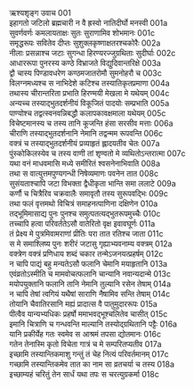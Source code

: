 ऋश्यशृङ्ग उवाच	001  
इहागतो जटिलो ब्रह्मचारी न वै ह्रस्वो नातिदीर्घो मनस्वी	001a  
सुवर्णवर्णः कमलायताक्षः सुतः सुराणामिव शोभमानः	001c  
समृद्धरूपः सवितेव दीप्तः सुशुक्लकृष्णाक्षतरश्चकोरैः	002a  
नीलाः प्रसन्नाश्च जटाः सुगन्धा हिरण्यरज्जुग्रथिताः सुदीर्घाः	002c  
आधाररूपा पुनरस्य कण्ठे विभ्राजते विद्युदिवान्तरिक्षे	003a  
द्वौ चास्य पिण्डावधरेण कण्ठमजातरोमौ सुमनोहरौ च	003c  
विलग्नमध्यश्च स नाभिदेशे कटिश्च तस्यातिकृतप्रमाणा	004a  
तथास्य चीरान्तरिता प्रभाति हिरण्मयी मेखला मे यथेयम्	004c  
अन्यच्च तस्याद्भुतदर्शनीयं विकूजितं पादयोः सम्प्रभाति	005a  
पाण्योश्च तद्वत्स्वनवन्निबद्धौ कलापकावक्षमाला यथेयम्	005c  
विचेष्टमानस्य च तस्य तानि कूजन्ति हंसा सरसीव मत्ताः	006a  
चीराणि तस्याद्भुतदर्शनानि नेमानि तद्वन्मम रूपवन्ति	006c  
वक्त्रं च तस्याद्भुतदर्शनीयं प्रव्याहृतं ह्लादयतीव चेतः	007a  
पुंस्कोकिलस्येव च तस्य वाणी तां शृण्वतो मे व्यथितोऽन्तरात्मा	007c  
यथा वनं माधवमासि मध्ये समीरितं श्वसनेनाभिवाति	008a  
तथा स वात्युत्तमपुण्यगन्धी निषेव्यमाणः पवनेन तात	008c  
सुसंयताश्चापि जटा विभक्ता द्वैधीकृता भान्ति समा ललाटे	009a  
कर्णौ च चित्रैरिव चक्रवालैः समावृतौ तस्य सुरूपवद्भिः	009c  
तथा फलं वृत्तमथो विचित्रं समाहनत्पाणिना दक्षिणेन	010a  
तद्भूमिमासाद्य पुनः पुनश्च समुत्पतत्यद्भुतरूपमुच्चैः	010c  
तच्चापि हत्वा परिवर्ततेऽसौ वातेरितो वृक्ष इवावघूर्णः	011a  
तं प्रेक्ष्य मे पुत्रमिवामराणां प्रीतिः परा तात रतिश्च जाता	011c  
स मे समाश्लिष्य पुनः शरीरं जटासु गृह्याभ्यवनाम्य वक्त्रम्	012a  
वक्त्रेण वक्त्रं प्रणिधाय शब्दं चकार तन्मेऽजनयत्प्रहर्षम्	012c  
न चापि पाद्यं बहु मन्यतेऽसौ फलानि चेमानि मयाहृतानि	013a  
एवंव्रतोऽस्मीति च मामवोचत्फलानि चान्यानि नवान्यदान्मे	013c  
मयोपयुक्तानि फलानि तानि नेमानि तुल्यानि रसेन तेषाम्	014a  
न चापि तेषां त्वगियं यथैषां साराणि नैषामिव सन्ति तेषाम्	014c  
तोयानि चैवातिरसानि मह्यं प्रादात्स वै पातुमुदाररूपः	015a  
पीत्वैव यान्यभ्यधिकः प्रहर्षो ममाभवद्भूश्चलितेव चासीत्	015c  
इमानि चित्राणि च गन्धवन्ति माल्यानि तस्योद्ग्रथितानि पट्टैः	016a  
यानि प्रकीर्येह गतः स्वमेव स आश्रमं तपसा द्योतमानः	016c  
गतेन तेनास्मि कृतो विचेता गात्रं च मे सम्परितप्यतीव	017a  
इच्छामि तस्यान्तिकमाशु गन्तुं तं चेह नित्यं परिवर्तमानम्	017c  
गच्छामि तस्यान्तिकमेव तात का नाम सा व्रतचर्या च तस्य	018a  
इच्छाम्यहं चरितुं तेन सार्धं यथा तपः स चरत्युग्रकर्मा	018c  
